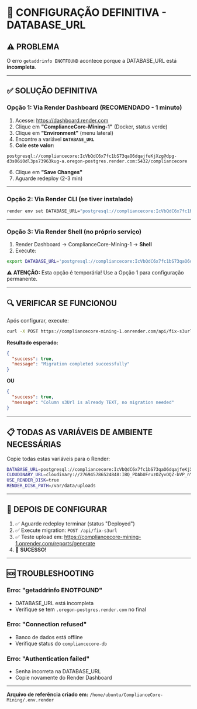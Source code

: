 # 🎯 CONFIGURAÇÃO DEFINITIVA - DATABASE_URL

## ⚠️ PROBLEMA

O erro `getaddrinfo ENOTFOUND` acontece porque a DATABASE_URL está **incompleta**.

---

## ✅ SOLUÇÃO DEFINITIVA

### **Opção 1: Via Render Dashboard** (RECOMENDADO - 1 minuto)

1. Acesse: https://dashboard.render.com
2. Clique em **"ComplianceCore-Mining-1"** (Docker, status verde)
3. Clique em **"Environment"** (menu lateral)
4. Encontre a variável **`DATABASE_URL`**
5. **Cole este valor:**

```
postgresql://compliancecore:IcVbQdC6x7fc1bS73qaO6dqajfeKjXzg@dpg-d3s06i0dl3ps73963kug-a.oregon-postgres.render.com:5432/compliancecore
```

6. Clique em **"Save Changes"**
7. Aguarde redeploy (2-3 min)

---

### **Opção 2: Via Render CLI** (se tiver instalado)

```bash
render env set DATABASE_URL="postgresql://compliancecore:IcVbQdC6x7fc1bS73qaO6dqajfeKjXzg@dpg-d3s06i0dl3ps73963kug-a.oregon-postgres.render.com:5432/compliancecore" --service=ComplianceCore-Mining-1
```

---

### **Opção 3: Via Render Shell** (no próprio serviço)

1. Render Dashboard → ComplianceCore-Mining-1 → **Shell**
2. Execute:

```bash
export DATABASE_URL='postgresql://compliancecore:IcVbQdC6x7fc1bS73qaO6dqajfeKjXzg@dpg-d3s06i0dl3ps73963kug-a.oregon-postgres.render.com:5432/compliancecore'
```

⚠️ **ATENÇÃO:** Esta opção é temporária! Use a Opção 1 para configuração permanente.

---

## 🔍 VERIFICAR SE FUNCIONOU

Após configurar, execute:

```bash
curl -X POST https://compliancecore-mining-1.onrender.com/api/fix-s3url
```

**Resultado esperado:**

```json
{
  "success": true,
  "message": "Migration completed successfully"
}
```

**OU**

```json
{
  "success": true,
  "message": "Column s3Url is already TEXT, no migration needed"
}
```

---

## 📋 TODAS AS VARIÁVEIS DE AMBIENTE NECESSÁRIAS

Copie todas estas variáveis para o Render:

```bash
DATABASE_URL=postgresql://compliancecore:IcVbQdC6x7fc1bS73qaO6dqajfeKjXzg@dpg-d3s06i0dl3ps73963kug-a.oregon-postgres.render.com:5432/compliancecore
CLOUDINARY_URL=cloudinary://276945786524848:IBQ_PDAbUFruzOZyvOQZ-bVP_nY@dt8pglfip
USE_RENDER_DISK=true
RENDER_DISK_PATH=/var/data/uploads
```

---

## 🎯 DEPOIS DE CONFIGURAR

1. ✅ Aguarde redeploy terminar (status "Deployed")
2. ✅ Execute migration: `POST /api/fix-s3url`
3. ✅ Teste upload em: https://compliancecore-mining-1.onrender.com/reports/generate
4. 🎉 **SUCESSO!**

---

## 🆘 TROUBLESHOOTING

### **Erro: "getaddrinfo ENOTFOUND"**
- DATABASE_URL está incompleta
- Verifique se tem `.oregon-postgres.render.com` no final

### **Erro: "Connection refused"**
- Banco de dados está offline
- Verifique status do `compliancecore-db`

### **Erro: "Authentication failed"**
- Senha incorreta na DATABASE_URL
- Copie novamente do Render Dashboard

---

**Arquivo de referência criado em:**
`/home/ubuntu/ComplianceCore-Mining/.env.render`


